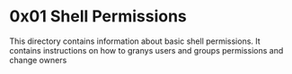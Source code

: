 # 0x01 Shell Permissions
This directory contains information about basic shell permissions. It contains instructions on how to granys users and groups permissions and change owners
